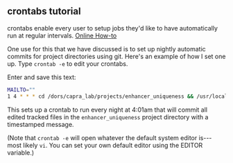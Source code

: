 ## crontabs tutorial

crontabs enable every user to setup jobs they'd like to have automatically run at regular intervals. 
[Online How-to](https://help.ubuntu.com/community/CronHowto)


One use for this that we have discussed is to set up nightly automatic commits for project directories using git. Here's an example of how I set one up. 
Type ```crontab -e``` to edit your crontabs.

Enter and save this text:
```bash
MAILTO=""
1 4 * * * cd /dors/capra_lab/projects/enhancer_uniqueness && /usr/local/git/latest/x86_64/gcc46/nonet/bin/git -a -m "daily auto-commit: `date`"
```

This sets up a crontab to run every night at 4:01am that will commit all edited tracked files in the ```enhancer_uniqueness``` project directory with a timestamped message.

(Note that ```crontab -e``` will open whatever the default system editor is---most likely ```vi```. You can set your own default editor using the EDITOR variable.)
